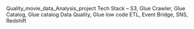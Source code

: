 Quality_movie_data_Analysis_project
Tech Stack – S3, Glue Crawler, Glue Catalog, Glue catalog Data Quality, Glue low code ETL, Event Bridge, SNS, Redshift
